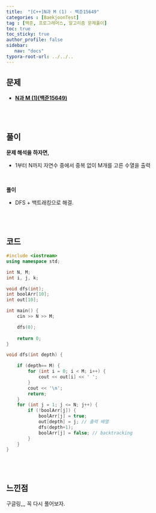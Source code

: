 ```yaml
---
title:  "[C++]N과 M (1) - 백준15649"
categories : [BaekjoonTest]
tag : [백준, 프로그래머스, 알고리즘 문제풀이]
toc: true
toc_sticky: true
author_profile: false
sidebar:
   nav: "docs"
typora-root-url: ../../..
---
```




## 문제

* **[N과 M (1)(백준15649)](https://www.acmicpc.net/problem/15649)**

<br><br>

## 풀이

**문제 해석을 하자면,**

* 1부터 N까지 자연수 중에서 중복 없이 M개를 고른 수열을 출력

<br>

**풀이**

- DFS + 백트래킹으로 해결.


<br><br>

## 코드

```c++
#include <iostream>
using namespace std;

int N, M;
int i, j, k;

void dfs(int);
int boolArr[10];
int out[10];

int main() {
	cin >> N >> M;

	dfs(0);
	
	return 0;
}

void dfs(int depth) {

	if (depth== M) {
		for (int i = 0; i < M; i++) {
			cout << out[i] << ' ';
		}
		cout << '\n';
		return;
	}
	for (int j = 1; j <= N; j++) {
		if (!boolArr[j]) {
			boolArr[j] = true;
			out[depth] = j; // 출력 배열
			dfs(depth+1);
			boolArr[j] = false; // backtracking
		}
	}
}
```

<br><br>

## 느낀점

구글링,,, 꼭 다시 풀어보자.
